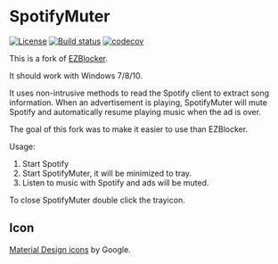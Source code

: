 SpotifyMuter
============

[![License](https://img.shields.io/github/license/Maschmi/SpotifyMuter.svg)](https://github.com/Maschmi/SpotifyMuter/blob/master/LICENSE)
[![Build status](https://ci.appveyor.com/api/projects/status/su69kmy9ma8csmma/branch/master?svg=true)](https://ci.appveyor.com/project/Maschmi/spotifymuter/branch/master)
[![codecov](https://codecov.io/gh/Maschmi/SpotifyMuter/branch/master/graph/badge.svg)](https://codecov.io/gh/Maschmi/SpotifyMuter)

This is a fork of [EZBlocker](https://github.com/Xeroday/Spotify-Ad-Blocker).

It should work with Windows 7/8/10.

It uses non-intrusive methods to read the Spotify client to extract song information. When an advertisement is playing, SpotifyMuter will mute Spotify and automatically resume playing music when the ad is over.

The goal of this fork was to make it easier to use than EZBlocker.

Usage:

1. Start Spotify
2. Start SpotifyMuter, it will be minimized to tray.
3. Listen to music with Spotify and ads will be muted.

To close SpotifyMuter double click the trayicon.

Icon
----
[Material Design icons](http://google.github.io/material-design-icons/) by Google.